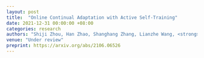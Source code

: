 ```yaml
---
layout: post
title:  "Online Continual Adaptation with Active Self-Training"
date: 2021-12-31 00:00:00 +08:00
categories: research
authors: "Shiji Zhou, Han Zhao, Shanghang Zhang, Lianzhe Wang, <strong>Heng Chang</strong>, Zhi Wang, Wenwu Zhu"
venue: "Under review"
preprint: https://arxiv.org/abs/2106.06526
---
```


